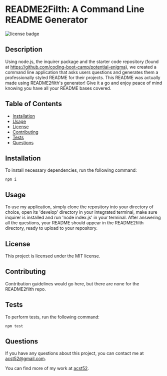 # README2Filth: A Command Line README Generator
![license badge](https://img.shields.io/badge/license-MIT-brightgreen)

## Description

Using node.js, the inquirer package and the starter code repository (found at https://github.com/coding-boot-camp/potential-enigma), we created a command line application that asks users questions and generates them a professionally styled README for their projects. This README was actually made using README2filth's generator! Give it a go and enjoy peace of mind knowing you have all your README bases covered. 

## Table of Contents

* [Installation](#installation)
* [Usage](#usage)
* [License](#license)
* [Contributing](#contributing)
* [Tests](#tests)
* [Questions](#questions)

## Installation

To install necessary dependencies, run the following command: 
```
npm i
```

## Usage

To use my application, simply clone the repository into your directory of choice, open its 'develop' directory in your integrated terminal, make sure inquirer is installed and run 'node index.js' in your terminal. After answering all the questions, your README should appear in the README2filth directory, ready to upload to your repository.

## License

This project is licensed under the MIT license.

## Contributing

Contribution guidelines would go here, but there are none for the README2filth repo.

## Tests

To perform tests, run the following command: 
```
npm test
```

## Questions

If you have any questions about this project, you can contact me at acst52@gmail.com.

You can find more of my work at [acst52](https://github.com/acst52/).
